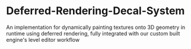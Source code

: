 # Deferred-Rendering-Decal-System
An implementation for dynamically painting textures onto 3D geometry in runtime using deferred rendering, fully integrated with our custom built engine's level editor workflow
